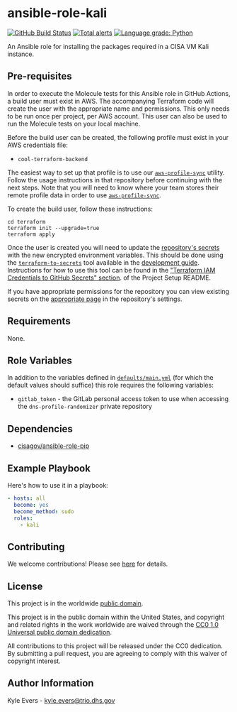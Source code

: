 # ansible-role-kali #

[![GitHub Build Status](https://github.com/cisagov/ansible-role-kali/workflows/build/badge.svg)](https://github.com/cisagov/ansible-role-kali/actions)
[![Total alerts](https://img.shields.io/lgtm/alerts/g/cisagov/ansible-role-kali.svg?logo=lgtm&logoWidth=18)](https://lgtm.com/projects/g/cisagov/ansible-role-kali/alerts/)
[![Language grade: Python](https://img.shields.io/lgtm/grade/python/g/cisagov/ansible-role-kali.svg?logo=lgtm&logoWidth=18)](https://lgtm.com/projects/g/cisagov/ansible-role-kali/context:python)

An Ansible role for installing the packages required in a CISA VM Kali
instance.

## Pre-requisites ##

In order to execute the Molecule tests for this Ansible role in GitHub
Actions, a build user must exist in AWS. The accompanying Terraform
code will create the user with the appropriate name and
permissions. This only needs to be run once per project, per AWS
account. This user can also be used to run the Molecule tests on your
local machine.

Before the build user can be created, the following profile must exist in
your AWS credentials file:

* `cool-terraform-backend`

The easiest way to set up that profile is to use our
[`aws-profile-sync`](https://github.com/cisagov/aws-profile-sync)
utility. Follow the usage instructions in that repository before
continuing with the next steps. Note that you will need to know where
your team stores their remote profile data in order to use
[`aws-profile-sync`](https://github.com/cisagov/aws-profile-sync).

To create the build user, follow these instructions:

```console
cd terraform
terraform init --upgrade=true
terraform apply
```

Once the user is created you will need to update the [repository's
secrets](https://help.github.com/en/actions/configuring-and-managing-workflows/creating-and-storing-encrypted-secrets)
with the new encrypted environment variables. This should be done
using the
[`terraform-to-secrets`](https://github.com/cisagov/development-guide/tree/develop/project_setup#terraform-iam-credentials-to-github-secrets-)
tool available in the [development
guide](https://github.com/cisagov/development-guide). Instructions for
how to use this tool can be found in the ["Terraform IAM Credentials
to GitHub Secrets"
section](https://github.com/cisagov/development-guide/tree/develop/project_setup#terraform-iam-credentials-to-github-secrets-).
of the Project Setup README.

If you have appropriate permissions for the repository you can view
existing secrets on the [appropriate
page](https://github.com/cisagov/ansible-role-kali/settings/secrets)
in the repository's settings.

## Requirements ##

None.

## Role Variables ##

In addition to the variables defined in
[`defaults/main.yml`](defaults/main.yml) (for which the default values
should suffice) this role requires the following variables:

* `gitlab_token` - the GitLab personal access token to use when
  accessing the `dns-profile-randomizer` private repository

## Dependencies ##

* [cisagov/ansible-role-pip](https://github.com/cisagov/ansible-role-pip)

## Example Playbook ##

Here's how to use it in a playbook:

```yaml
- hosts: all
  become: yes
  become_method: sudo
  roles:
    - kali
```

## Contributing ##

We welcome contributions!  Please see [here](CONTRIBUTING.md) for
details.

## License ##

This project is in the worldwide [public domain](LICENSE).

This project is in the public domain within the United States, and
copyright and related rights in the work worldwide are waived through
the [CC0 1.0 Universal public domain
dedication](https://creativecommons.org/publicdomain/zero/1.0/).

All contributions to this project will be released under the CC0
dedication. By submitting a pull request, you are agreeing to comply
with this waiver of copyright interest.

## Author Information ##

Kyle Evers - <kyle.evers@trio.dhs.gov>
